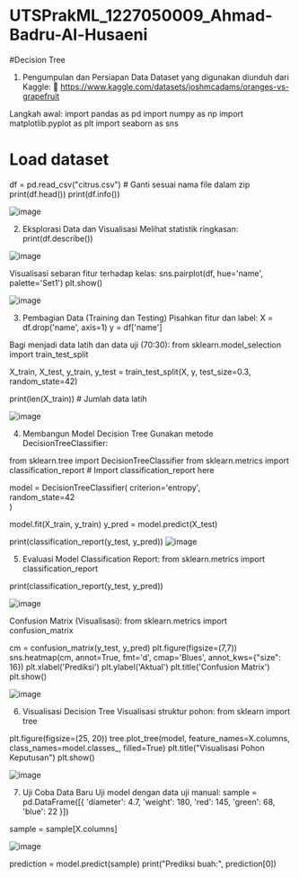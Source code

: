 # UTSPrakML_1227050009_Ahmad-Badru-Al-Husaeni
#Decision Tree

 1. Pengumpulan dan Persiapan Data
Dataset yang digunakan diunduh dari Kaggle: 🔗 https://www.kaggle.com/datasets/joshmcadams/oranges-vs-grapefruit

Langkah awal:
import pandas as pd
import numpy as np
import matplotlib.pyplot as plt
import seaborn as sns

# Load dataset
df = pd.read_csv("citrus.csv")  # Ganti sesuai nama file dalam zip
print(df.head())
print(df.info())

![image](https://github.com/user-attachments/assets/63acdfb1-fc0c-48ad-99eb-71bc9c051de2)

 2. Eksplorasi Data dan Visualisasi
Melihat statistik ringkasan:
print(df.describe())

![image](https://github.com/user-attachments/assets/46739f56-89cf-4f02-8807-07b7fffdb82e)

Visualisasi sebaran fitur terhadap kelas:
sns.pairplot(df, hue='name', palette='Set1')
plt.show()

![image](https://github.com/user-attachments/assets/e3b67768-9151-49b4-b006-81292f1600ec)


 3. Pembagian Data (Training dan Testing)
Pisahkan fitur dan label:
X = df.drop('name', axis=1)
y = df['name']

Bagi menjadi data latih dan data uji (70:30):
from sklearn.model_selection import train_test_split

X_train, X_test, y_train, y_test = train_test_split(X, y, test_size=0.3, random_state=42)

print(len(X_train))  # Jumlah data latih

![image](https://github.com/user-attachments/assets/9f0464d0-ed10-4249-8845-e3080be47808)

 4. Membangun Model Decision Tree
Gunakan metode DecisionTreeClassifier:

from sklearn.tree import DecisionTreeClassifier
from sklearn.metrics import classification_report  # Import classification_report here

model = DecisionTreeClassifier(
    criterion='entropy',            
    random_state=42             
)

model.fit(X_train, y_train)
y_pred = model.predict(X_test)

print(classification_report(y_test, y_pred))
![image](https://github.com/user-attachments/assets/e8d5bdab-20fa-43f2-9b27-f75576b69189)

 5. Evaluasi Model
 Classification Report:
from sklearn.metrics import classification_report

print(classification_report(y_test, y_pred))

![image](https://github.com/user-attachments/assets/240b647a-23ff-49fe-9cbe-7ca49937770e)

 Confusion Matrix (Visualisasi):
 from sklearn.metrics import confusion_matrix

cm = confusion_matrix(y_test, y_pred)
plt.figure(figsize=(7,7))
sns.heatmap(cm, annot=True, fmt='d', cmap='Blues', annot_kws={"size": 16})
plt.xlabel('Prediksi')
plt.ylabel('Aktual')
plt.title('Confusion Matrix')
plt.show()

![image](https://github.com/user-attachments/assets/e5a1b300-cbec-4d87-8701-80083d82fa1a)


 6. Visualisasi Decision Tree
Visualisasi struktur pohon:
from sklearn import tree

plt.figure(figsize=(25, 20))
tree.plot_tree(model, feature_names=X.columns, class_names=model.classes_, filled=True)
plt.title("Visualisasi Pohon Keputusan")
plt.show()

![image](https://github.com/user-attachments/assets/9d18268a-7878-49f7-8f16-fde6404e9ef3)


 7. Uji Coba Data Baru
Uji model dengan data uji manual:
sample = pd.DataFrame([{
    'diameter': 4.7,
    'weight': 180,
    'red': 145,
    'green': 68,
    'blue': 22
}])

sample = sample[X.columns]

![image](https://github.com/user-attachments/assets/23f2631b-9599-42b6-bf0f-3ea8f919b472)

prediction = model.predict(sample)
print("Prediksi buah:", prediction[0])
